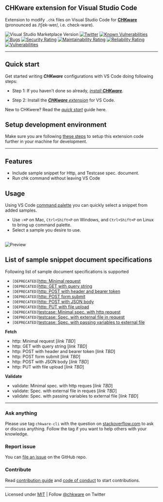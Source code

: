 ## CHKware extension for Visual Studio Code

Extension to modify `.chk` files on Visual Studio Code for [**CHKware**](https://chkware.com/docs/) (pronounced as /tʃek-wer/, i.e. check-ware).

![Visual Studio Marketplace Version](https://img.shields.io/visual-studio-marketplace/v/chkware.chkware)
[![Twitter](https://img.shields.io/twitter/url/https/twitter.com/chkware.svg?style=social&label=Follow%20%40chkware)](https://twitter.com/chkware)
[![Known Vulnerabilities](https://snyk.io/test/github/chkware/vscode-ext/main/badge.svg)](https://snyk.io/test/github/chkware/vscode-ext)
[![Bugs](https://sonarcloud.io/api/project_badges/measure?project=chkware_vscode-ext&metric=bugs)](https://sonarcloud.io/summary/new_code?id=chkware_vscode-ext)
[![Security Rating](https://sonarcloud.io/api/project_badges/measure?project=chkware_vscode-ext&metric=security_rating)](https://sonarcloud.io/summary/new_code?id=chkware_vscode-ext)
[![Maintainability Rating](https://sonarcloud.io/api/project_badges/measure?project=chkware_vscode-ext&metric=sqale_rating)](https://sonarcloud.io/summary/new_code?id=chkware_vscode-ext)
[![Reliability Rating](https://sonarcloud.io/api/project_badges/measure?project=chkware_vscode-ext&metric=reliability_rating)](https://sonarcloud.io/summary/new_code?id=chkware_vscode-ext)
[![Vulnerabilities](https://sonarcloud.io/api/project_badges/measure?project=chkware_vscode-ext&metric=vulnerabilities)](https://sonarcloud.io/summary/new_code?id=chkware_vscode-ext)

---

## Quick start

Get started writing _**CHKware**_ configurations with VS Code doing following steps:

- Step 1: If you haven't done so already, [_install **CHKware**_](https://chkware.com/docs/setup).

- Step 2: Install the [_**CHKware** extension_](https://marketplace.visualstudio.com/items?itemName=chkware.chkware) for VS Code.

New to CHKwere? Read the [_quick start_](https://chkware.com/docs/quick-start) guide here.

## Setup development environment

Make sure you are following [these steps](https://chkware.com/docs/setup/setup-ext-dev) to setup this extension code further in your machine for development.

---

## Features

- Include sample snippet for Http, and Testcase spec. document.
- Run chk command without leaving VS Code

## Usage

Using VS Code [command palette](https://code.visualstudio.com/docs/getstarted/userinterface#_command-palette) you can quickly select a snippet from added samples.

- Use `⇧⌘P` on Mac, `Ctrl+Shift+P` on Windows, and `Ctrl+Shift+P` on Linux to bring up command palette.
- Select a sample you desire to use. <br><br>

![Preview](https://user-images.githubusercontent.com/45073703/219438462-a9cfb5e2-a2a9-4c1d-8a34-78fb1cb3fe83.gif)

## List of sample snippet document specifications

Following list of sample document specifications is supported

- `[DEPRECATED]`[http: Minimal request](https://chkware.com/docs/examples/http-examples#minimal-request-with-http-get-method)
- `[DEPRECATED]`[http: GET with query string](https://chkware.com/docs/Examples/http-examples#request-with-query-string)
- `[DEPRECATED]`[http: POST with header and bearer token](https://chkware.com/docs/Examples/http-examples#request-without-a-body)
- `[DEPRECATED]`[http: POST form submit](https://chkware.com/docs/examples/http-examples#request-with-form)
- `[DEPRECATED]`[http: POST with JSON body](https://chkware.com/docs/examples/http-examples#request-with-json-body)
- `[DEPRECATED]`[http: PUT with file upload](https://chkware.com/docs/examples/http-examples#request-with-file-upload)
- `[DEPRECATED]`[testcase: Minimal spec. with http request](https://chkware.com/docs/examples/testcase-examples#a-minimal-testcase-with-in-file-request)
- `[DEPRECATED]`[testcase: Spec. with external file in request](https://chkware.com/docs/examples/testcase-examples#a-minimal-testcase-with-out-file-request)
- `[DEPRECATED]`[testcase: Spec. with passing variables to external file](https://chkware.com/docs/examples/testcase-examples#a-testcase-with-out-file-request-passing-data)

**Fetch**

- http: Minimal request [_link TBD_]
- http: GET with query string [_link TBD_]
- http: POST with header and bearer token [_link TBD_]
- http: POST form submit [_link TBD_]
- http: POST with JSON body [_link TBD_]
- http: PUT with file upload [_link TBD_]

**Validate**

- validate: Minimal spec. with http reques [_link TBD_]
- validate: Spec. with external file in reques [_link TBD_]
- validate: Spec. with passing variables to external file [_link TBD_]

---

### Ask anything

Please use tag `chkware-cli` with the question on [stackoverflow.com](https://stackoverflow.com/questions/tagged/chkware-cli) to ask or discuss anything. Follow the tag if you want to help others with your knowledge.

### Report issue

You can [file an issue](https://github.com/chkware/vscode-ext/issues) on the GitHub repo.

### Contribute

Read [contribution guide](https://github.com/chkware/cli/blob/main/docs/CONTRIBUTING.md) and [code of conduct](https://github.com/chkware/cli/blob/main/docs/CODE_OF_CONDUCT.md) to start contributions.

---

Licensed under [MIT](/LICENSE) | Follow [@chkware](https://twitter.com/chkware) on Twitter
